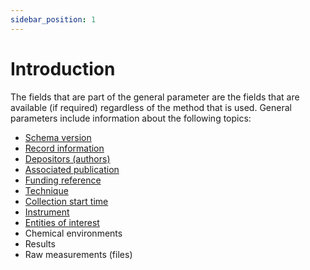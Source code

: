```yaml
---
sidebar_position: 1
---
```


# Introduction 

The fields that are part of the general parameter are the fields that are available (if required) regardless of the method that is used. General parameters include information about the following topics:

 * [Schema version](schema_version.md)
 * [Record information](record_information.md)
 * [Depositors (authors)](depositors.md)
 * [Associated publication](associated_publication.md)
 * [Funding reference](funding.md)
 * [Technique](technique.md)
 * [Collection start time](collection_start_time.md)
 * [Instrument](instrument.md)
 * [Entities of interest](entities_of_interest.md) 
 * Chemical environments  
 * Results
 * Raw measurements (files)
